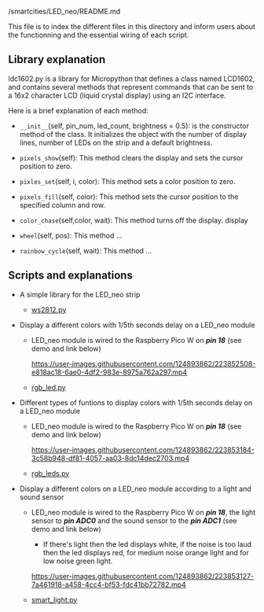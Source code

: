 /smartcities/LED_neo/README.md

This file is to index the different files in this directory and inform users about the functionning and the essential wiring of each script. 

## Library explanation

  ldc1602.py is a  library for Micropython that defines a class named LCD1602, and contains several methods that represent commands that can be sent to a 16x2 character LCD (liquid crystal display) using an I2C interface.

  Here is a brief explanation of each method:

  - `__init__`(self, pin_num, led_count, brightness = 0.5): is the constructor method of the class. It initializes the object with the number of display lines, number of LEDs on the strip and a default brightness.

  - `pixels_show`(self): This method clears the display and sets the cursor position to zero.

  - `pixles_set`(self, i, color): This method sets a color position to zero.

  - `pixels_fill`(self, color): This method sets the cursor position to the specified column and row.

  - `color_chase`(self,color, wait): This method turns off the display.
display
  - `wheel`(self, pos): This method ...

  - `rainbow_cycle`(self, wait): This method ...

## Scripts and explanations

* A simple library for the LED_neo strip
  - [ws2812.py](https://github.com/HEPL-Galhardo/smartcities/blob/main/LED_neo/ws2812.py)

* Display a different colors with 1/5th seconds delay on a LED_neo module
  - LED_neo module is wired to the Raspberry Pico W on ***pin 18*** (see demo and link below)

    https://user-images.githubusercontent.com/124893862/223852508-e818ac18-6ae0-4df2-983e-8975a762a297.mp4


  - [rgb_led.py](https://github.com/HEPL-Galhardo/smartcities/blob/main/LED_neo/rgb_led.py)
  
* Different types of funtions to display colors with 1/5th seconds delay on a LED_neo module
  - LED_neo module is wired to the Raspberry Pico W on ***pin 18*** (see demo and link below)
      
   

    https://user-images.githubusercontent.com/124893862/223853184-3c58b948-df81-4057-aa03-8dc14dec2703.mp4



  - [rgb_leds.py](https://github.com/HEPL-Galhardo/smartcities/blob/main/LED_neo/rgb_leds.py)
  
* Display a different colors on a LED_neo module according to a light and sound sensor
  - LED_neo module is wired to the Raspberry Pico W on ***pin 18***, the light sensor to ***pin ADC0*** and the sound sensor to the ***pin ADC1*** (see demo and link below)
    - If there's light then the led displays white, if the noise is too laud then the led displays red, for medium noise orange light and for low noise green light.
      
     https://user-images.githubusercontent.com/124893862/223853127-7a461918-a458-4cc4-bf53-fdc41bb72782.mp4

  - [smart_light.py](https://github.com/HEPL-Galhardo/smartcities/blob/main/LED_neo/smart_light.py)

